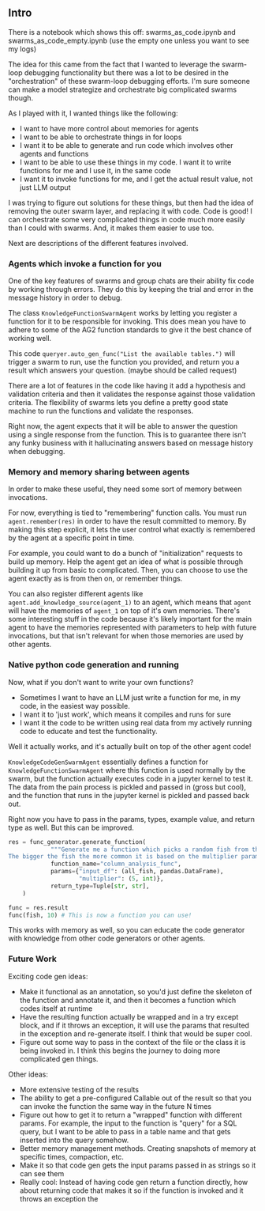 ## Intro
There is a notebook which shows this off: swarms_as_code.ipynb and swarms_as_code_empty.ipynb (use the empty one unless you want to see my logs)

The idea for this came from the fact that I wanted to leverage the swarm-loop debugging functionality
but there was a lot to be desired in the "orchestration" of these swarm-loop debugging efforts.
I'm sure someone can make a model strategize and orchestrate big complicated swarms though.

As I played with it, I wanted things like the following:
- I want to have more control about memories for agents
- I want to be able to orchestrate things in for loops
- I want it to be able to generate and run code which involves other agents and functions
- I want to be able to use these things in my code. I want it to write functions for me and I use it, in the same code
- I want it to invoke functions for me, and I get the actual result value, not just LLM output

I was trying to figure out solutions for these things, but then had the idea of removing the
outer swarm layer, and replacing it with code. Code is good! I can orchestrate some
very complicated things in code much more easily than I could with swarms. And, it makes them easier to use too.

Next are descriptions of the different features involved.

### Agents which invoke a function for you
One of the key features of swarms and group chats are their ability fix code by working through errors.
They do this by keeping the trial and error in the message history in order to debug.

The class `KnowledgeFunctionSwarmAgent` works by letting you register a function for it to be responsible for invoking.
This does mean you have to adhere to some of the AG2 function standards to give it the best chance of working well.

This code `queryer.auto_gen_func("List the available tables.")` will trigger a swarm
to run, use the function you provided, and return you a result which answers your question. (maybe should be called request)

There are a lot of features in the code like having it add a hypothesis and validation criteria
and then it validates the response against those validation criteria. The flexibility of swarms lets you define a pretty good
state machine to run the functions and validate the responses.

Right now, the agent expects that it will be able to answer the question using a single response from the function.
This is to guarantee there isn't any funky business with it hallucinating answers based on message history when debugging.

### Memory and memory sharing between agents
In order to make these useful, they need some sort of memory between invocations.

For now, everything is tied to "remembering" function calls. You must run `agent.remember(res)` in order to
have the result committed to memory. By making this step explicit, it lets the user control what exactly is remembered
by the agent at a specific point in time.

For example, you could want to do a bunch of "initialization" requests to build up memory. Help the agent get an idea of what is possible
through building it up from basic to complicated. Then, you can choose to use the agent exactly as is from then on, or remember things.

You can also register different agents like `agent.add_knowledge_source(agent_1)` to an agent, which means that `agent` will have the memories of `agent_1` on top of it's own memories.
There's some interesting stuff in the code because it's likely important for the main agent to
have the memories represented with parameters to help with future invocations, but that isn't
relevant for when those memories are used by other agents.

### Native python code generation and running

Now, what if you don't want to write your own functions?
- Sometimes I want to have an LLM just write a function for me, in my code, in the easiest way possible.
- I want it to 'just work', which means it compiles and runs for sure
- I want it the code to be written using real data from my actively running code to educate
and test the functionality.

Well it actually works, and it's actually built on top of the other agent code!

`KnowledgeCodeGenSwarmAgent` essentially defines a function for `KnowledgeFunctionSwarmAgent`
where this function is used normally by the swarm, but the function actually executes code in a jupyter kernel to test it.
The data from the pain process is pickled and passed in (gross but cool), and the function that runs in the jupyter kernel is pickled and passed
back out.

Right now you have to pass in the params, types, example value, and return type as well. But this can be improved.

```python
res = func_generator.generate_function(
            """Generate me a function which picks a random fish from the input dataframe input_df, but the choice is decided based on their size.
The bigger the fish the more common it is based on the multiplier parameter. Return (Name, Size)""",
            function_name="column_analysis_func",
            params={"input_df": (all_fish, pandas.DataFrame),
                    "multiplier": (5, int)},
            return_type=Tuple[str, str],
    )

func = res.result
func(fish, 10) # This is now a function you can use!
```

This works with memory as well, so you can educate the code generator with knowledge from other code generators or other agents.

### Future Work
Exciting code gen ideas:
- Make it functional as an annotation, so you'd just define the skeleton of the function and annotate it, and then it
becomes a function which codes itself at runtime
- Have the resulting function actually be wrapped and in a try except block, and if it throws an exception,
it will use the params that resulted in the exception and re-generate itself. I think that would be super cool.
- Figure out some way to pass in the context of the file or the class it is being invoked in. I think this begins the journey to doing more complicated gen things.

Other ideas:
- More extensive testing of the results
- The ability to get a pre-configured Callable out of the result so that you can invoke the function the same way in the future N times
- Figure out how to get it to return a "wrapped" function with different params.
For example, the input to the function is "query" for a SQL query, but I want to be able to pass in a table name and that gets inserted into the query somehow.
- Better memory management methods. Creating snapshots of memory at specific times, compaction, etc.
- Make it so that code gen gets the input params passed in as strings so it can see them
- Really cool: Instead of having code gen return a function directly, how about returning code that makes it so if the function is invoked and it throws an exception
the

